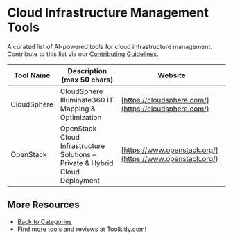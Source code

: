 # Cloud Infrastructure Management Tools

A curated list of AI-powered tools for cloud infrastructure management. Contribute to this list via our [Contributing Guidelines](../CONTRIBUTING.md).

| Tool Name | Description (max 50 chars) | Website |
|-----------|----------------------------|---------|
| CloudSphere | CloudSphere Illuminate360 IT Mapping & Optimization | [https://cloudsphere.com/](https://cloudsphere.com/) |
| OpenStack | OpenStack Cloud Infrastructure Solutions – Private & Hybrid Cloud Deployment​ | [https://www.openstack.org/](https://www.openstack.org/) |

## More Resources
- [Back to Categories](../README.md)
- Find more tools and reviews at [Toolkitly.com](https://toolkitly.com)!
